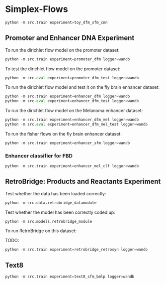 # Simplex-Flows

```py
python -m src.train experiment=toy_dfm_sfm_cnn
```
## Promoter and Enhancer DNA Experiment

To run the dirichlet flow model on the promoter dataset:

```py
python -m src.train experiment=promoter_dfm logger=wandb
```

To test the dirichlet flow model on the promoter dataset:

```py
python -m src.eval experiment=promoter_dfm_test logger=wandb
```

To run the dirichlet flow model and test it on the fly brain enhancer dataset:

```py
python -m src.train experiment=enhancer_dfm logger=wandb
python -m src.eval experiment=enhancer_dfm_test logger=wandb
```

To run the dirichlet flow model on the Melanoma enhancer dataset:

```py
python -m src.train experiment=enhancer_dfm_mel logger=wandb
python -m src.eval experiment=enhancer_dfm_mel_test logger=wandb
```

To run the fisher flows on the fly brain enhancer dataset:

```py
python -m src.train experiment=enhancer_sfm logger=wandb
```

### Enhancer classifier for FBD

```py
python -m src.train experiment=enhancer_mel_clf logger=wandb
```

## RetroBridge: Products and Reactants Experiment

Test whether the data has been loaded correctly:

```py
python -m src.data.retrobridge_datamodule
```

Test whether the model has been correctly coded up:

```py
python -m src.models.retrobridge_module
```


To run RetroBridge on this dataset:

TODO:

```py
python -m src.train experiment=retrobridge_retrosyn logger=wandb
```



## Text8

```py
python -m src.train experiment=text8_sfm_bmlp logger=wandb
```